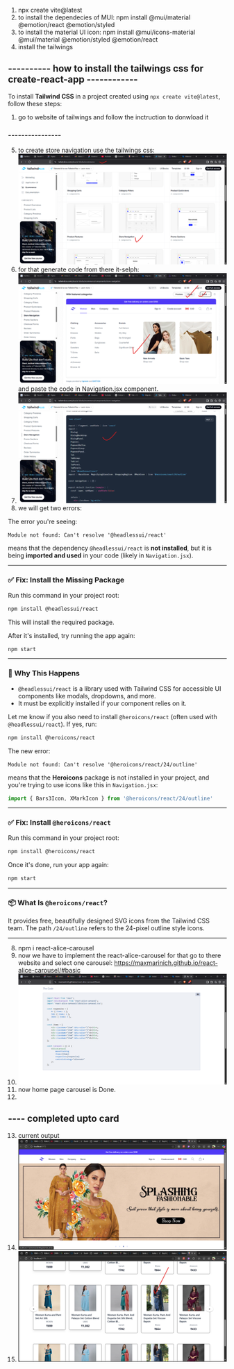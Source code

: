 1) npx create vite@latest
2) to install the dependecies of MUI: npm install @mui/material @emotion/react @emotion/styled
3) to install the material UI icon: npm install @mui/icons-material @mui/material @emotion/styled @emotion/react
4) install the tailwings 
## ----------  how to install the tailwings css for create-react-app ------------ 
To install **Tailwind CSS** in a project created using `npx create vite@latest`, follow these steps:
1) go to website of tailwings and follow the inctruction to donwload it
### ---------------- 

5) to create store navigation use the tailwings css:![alt text](image.png)
6) for that generate code from there it-selph: ![alt text](image-1.png) and paste the code in Navigation.jsx component.
7) ![alt text](image-2.png)
8) we will get two errors:

The error you're seeing:

```
Module not found: Can't resolve '@headlessui/react'
```

means that the dependency `@headlessui/react` is **not installed**, but it is being **imported and used** in your code (likely in `Navigation.jsx`).

---

### ✅ Fix: Install the Missing Package

Run this command in your project root:

```bash
npm install @headlessui/react
```

This will install the required package.

After it's installed, try running the app again:

```bash
npm start
```

---

### 🧠 Why This Happens

* `@headlessui/react` is a library used with Tailwind CSS for accessible UI components like modals, dropdowns, and more.
* It must be explicitly installed if your component relies on it.

Let me know if you also need to install `@heroicons/react` (often used with `@headlessui/react`). If yes, run:

```bash
npm install @heroicons/react
```

The new error:

```
Module not found: Can't resolve '@heroicons/react/24/outline'
```

means that the **Heroicons** package is not installed in your project, and you're trying to use icons like this in `Navigation.jsx`:

```js
import { Bars3Icon, XMarkIcon } from '@heroicons/react/24/outline'
```

---

### ✅ Fix: Install `@heroicons/react`

Run this command in your project root:

```bash
npm install @heroicons/react
```

Once it's done, run your app again:

```bash
npm start
```

---

### 📦 What Is `@heroicons/react`?

It provides free, beautifully designed SVG icons from the Tailwind CSS team. The path `/24/outline` refers to the 24-pixel outline style icons.

---

8) npm i react-alice-carousel
9) now we have to implement the react-alice-carousel for that go to there website and select one carousel: https://maxmarinich.github.io/react-alice-carousel/#basic
10) ![alt text](image-3.png)
11) now home page carousel is Done.
12) 
## ---- completed upto card 
13) current output 
14) ![alt text](image-4.png)
15) ![alt text](image-5.png)

 

